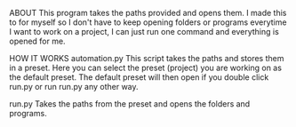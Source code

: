 ABOUT
This program takes the paths provided and opens them. I made this to for myself so I don't have to
keep opening folders or programs everytime I want to work on a project, I can just run one command and everything is
opened for me.

HOW IT WORKS
automation.py
This script takes the paths and stores them in a preset. Here you can select the preset (project) you are working on as 
the default preset. The default preset will then open if you double click run.py or run run.py any other way.

run.py
Takes the paths from the preset and opens the folders and programs.
